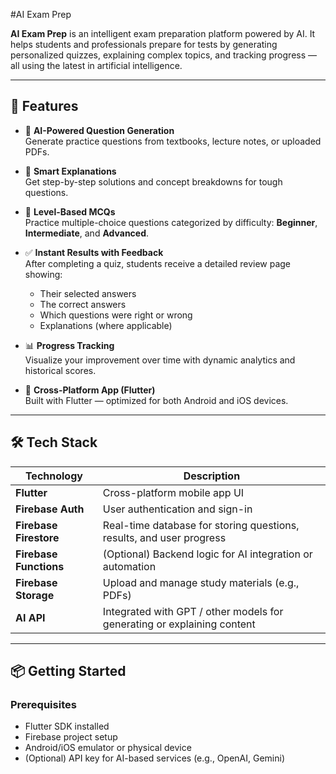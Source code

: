 #AI Exam Prep

**AI Exam Prep** is an intelligent exam preparation platform powered by AI. It helps students and professionals prepare for tests by generating personalized quizzes, explaining complex topics, and tracking progress — all using the latest in artificial intelligence.

---

## 🚀 Features

- 🤖 **AI-Powered Question Generation**  
  Generate practice questions from textbooks, lecture notes, or uploaded PDFs.

- 🧠 **Smart Explanations**  
  Get step-by-step solutions and concept breakdowns for tough questions.

- 🧩 **Level-Based MCQs**  
  Practice multiple-choice questions categorized by difficulty: **Beginner**, **Intermediate**, and **Advanced**.

- ✅ **Instant Results with Feedback**  
  After completing a quiz, students receive a detailed review page showing:
  - Their selected answers  
  - The correct answers  
  - Which questions were right or wrong  
  - Explanations (where applicable)

- 📊 **Progress Tracking**  
  Visualize your improvement over time with dynamic analytics and historical scores.

- 📱 **Cross-Platform App (Flutter)**  
  Built with Flutter — optimized for both Android and iOS devices.

---

## 🛠️ Tech Stack

| Technology | Description                        |
|------------|------------------------------------|
| **Flutter**   | Cross-platform mobile app UI         |
| **Firebase Auth** | User authentication and sign-in  |
| **Firebase Firestore** | Real-time database for storing questions, results, and user progress |
| **Firebase Functions** | (Optional) Backend logic for AI integration or automation |
| **Firebase Storage** | Upload and manage study materials (e.g., PDFs) |
| **AI API** | Integrated with GPT / other models for generating or explaining content |

---

## 📦 Getting Started

### Prerequisites

- Flutter SDK installed
- Firebase project setup
- Android/iOS emulator or physical device
- (Optional) API key for AI-based services (e.g., OpenAI, Gemini)

